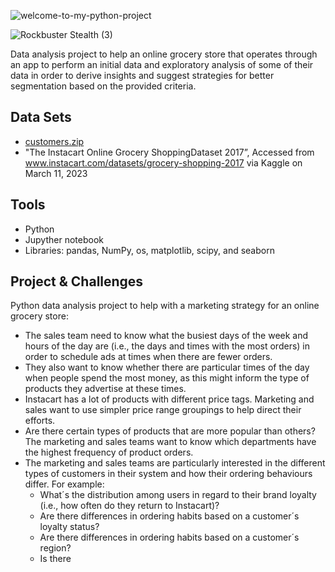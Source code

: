 ![welcome-to-my-python-project](https://github.com/Rampapam/Python/assets/60465303/e81fca72-479d-44ae-9545-7745280baaf6)

![Rockbuster Stealth (3)](https://github.com/Rampapam/Python/assets/60465303/6a21cb68-b949-44dc-9c84-1c6bc4323ca0)

Data analysis project to help an online grocery store that operates through an app to perform an initial data and exploratory analysis of some of their data in order to derive insights and suggest strategies for better segmentation based on the provided criteria. 


## Data Sets
- [customers.zip](https://github.com/Rampapam/Python/files/12207645/customers.zip)
- "The Instacart Online Grocery ShoppingDataset 2017”, Accessed from www.instacart.com/datasets/grocery-shopping-2017 via Kaggle on March 11, 2023


## Tools
- Python
- Jupyther notebook
- Libraries: pandas, NumPy, os, matplotlib, scipy, and seaborn

## Project & Challenges 
Python data analysis project to help with a marketing strategy for an online grocery store:  
* The sales team need to know what the busiest days of the week and hours of the day are (i.e., the days and times with the most orders) in order to schedule ads at times when there are fewer orders.
* They also want to know whether there are particular times of the day when people spend the most money, as this might inform the type of products they advertise at these times.
* Instacart has a lot of products with different price tags. Marketing and sales want to use simpler price range groupings to help direct their efforts.
* Are there certain types of products that are more popular than others? The marketing and sales teams want to know which departments have the highest frequency of product orders.
* The marketing and sales teams are particularly interested in the different types of customers in their system and how their ordering behaviours differ. For example:
  * What´s the distribution among users in regard to their brand loyalty (i.e., how often do they return to Instacart)?
  * Are there differences in ordering habits based on a customer´s loyalty status?
  * Are there differences in ordering habits based on a customer´s region?
  * Is there 

